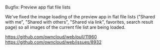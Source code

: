 Bugfix: Preview app flat file lists

We've fixed the image loading of the preview app in flat file lists ("Shared with me", "Shared with others", "Shared via link", favorites, search result page) so all images of the current file list are being loaded.

https://github.com/owncloud/web/pull/11960
https://github.com/owncloud/web/issues/8932
